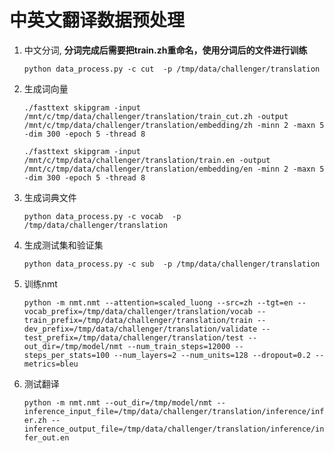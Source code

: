 # 中英文翻译数据预处理

1. 中文分词, **分词完成后需要把train.zh重命名，使用分词后的文件进行训练**

    `python data_process.py -c cut  -p /tmp/data/challenger/translation` 
2. 生成词向量

    `./fasttext skipgram -input /mnt/c/tmp/data/challenger/translation/train_cut.zh -output /mnt/c/tmp/data/challenger/translation/embedding/zh -minn 2 -maxn 5 -dim 300 -epoch 5 -thread 8`

    `./fasttext skipgram -input /mnt/c/tmp/data/challenger/translation/train.en -output /mnt/c/tmp/data/challenger/translation/embedding/en -minn 2 -maxn 5 -dim 300 -epoch 5 -thread 8`
3. 生成词典文件

    `python data_process.py -c vocab  -p /tmp/data/challenger/translation`
3. 生成测试集和验证集

    `python data_process.py -c sub  -p /tmp/data/challenger/translation`
4. 训练nmt

    `python -m nmt.nmt --attention=scaled_luong --src=zh --tgt=en --vocab_prefix=/tmp/data/challenger/translation/vocab --train_prefix=/tmp/data/challenger/translation/train --dev_prefix=/tmp/data/challenger/translation/validate --test_prefix=/tmp/data/challenger/translation/test --out_dir=/tmp/model/nmt --num_train_steps=12000 --steps_per_stats=100 --num_layers=2 --num_units=128 --dropout=0.2 --metrics=bleu`
5. 测试翻译

    `python -m nmt.nmt --out_dir=/tmp/model/nmt --inference_input_file=/tmp/data/challenger/translation/inference/infer.zh --inference_output_file=/tmp/data/challenger/translation/inference/infer_out.en`